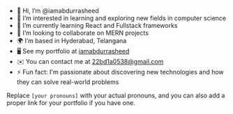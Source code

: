 

- 👋 Hi, I’m @iamabdurrasheed
- 👀 I’m interested in learning and exploring new fields in computer science
- 🌱 I’m currently learning React and Fullstack frameworks
- 💞️ I’m looking to collaborate on MERN projects
- 🌍 I’m based in Hyderabad, Telangana
- 🖥️ See my portfolio at [iamabdurrasheed](https://github.com/iamabdurrasheed)
- ✉️ You can contact me at 22bd1a0538@gmail.com
- ⚡ Fun fact: I'm passionate about discovering new technologies and how they can solve real-world problems

Replace `[your pronouns]` with your actual pronouns, and you can also add a proper link for your portfolio if you have one.

<!---
iamabdurrasheed/iamabdurrasheed is a ✨ special ✨ repository because its `README.md` (this file) appears on your GitHub profile.
You can click the Preview link to take a look at your changes.
--->
